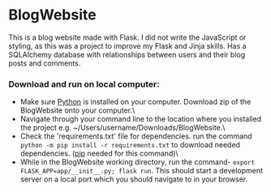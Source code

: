 # BlogWebsite

This is a blog website made with Flask. 
I did not write the JavaScript or styling, as this was a project to improve my Flask and Jinja skills.
Has a SQLAlchemy database with relationships between users and their blog posts and comments.

### Download and run on local computer: 
* Make sure [Python](https://www.python.org/) is installed on your computer. Download zip of the BlogWebsite onto your computer.\
* Navigate through your command line to the location where you installed the project e.g. ~/Users/username/Downloads/BlogWebsite.\
* Check the 'requirements.txt' file for dependencies. run the command `python -m pip install -r requirements.txt` to download needed dependencies. ([pip](https://pip.pypa.io/en/stable/installation/) needed for this command)\
* While in the BlogWebsite working directory, run the command- `export FLASK_APP=app/__init__.py; flask run`. This should start a development server on a local port which you should navigate to in your browser.
